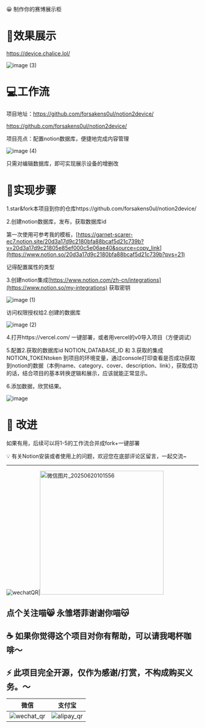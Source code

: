 <aside>
😀 制作你的赛博展示柜


</aside>



# 🥳效果展示

https://device.chalice.lol/

![image (3)](https://github.com/user-attachments/assets/50d1adbd-ccdf-4433-aba6-d78f3c293d2d)


# 💻工作流

项目地址：https://github.com/forsakens0ul/notion2device/

https://github.com/forsakens0ul/notion2device/

项目亮点：配置notion数据库，便捷地完成内容管理

![image (4)](https://github.com/user-attachments/assets/05b9aa85-6de1-4bb7-b49e-1ecc504a1abb)


只需对编辑数据库，即可实现展示设备的增删改

# 🥰实现步骤

1.star&fork本项目到你的仓库https://github.com/forsakens0ul/notion2device/

2.创建notion数据库，发布，获取数据库id


第一次使用可参考我的模板，[https://garnet-scarer-ec7.notion.site/20d3a17d9c2180bfa88bcaf5d21c739b?v=20d3a17d9c21805e85ef000c5e06ae40&source=copy_link](https://www.notion.so/20d3a17d9c2180bfa88bcaf5d21c739b?pvs=21)

记得配置属性的类型

3.创建notion集成[https://www.notion.com/zh-cn/integrations](https://www.notion.so/my-integrations) 获取密钥

![image (1)](https://github.com/user-attachments/assets/968de7b4-e1f3-4e57-b494-a5d57e886ebf)

访问权限授权给2.创建的数据库

![image (2)](https://github.com/user-attachments/assets/a16b1340-0f53-4ba0-846e-04d8da94ca60)

4.打开https://vercel.com/ 一键部署，或者用vercel的v0导入项目（方便调试）

5.配置2.获取的数据库id NOTION_DATABASE_ID 和 3.获取的集成NOTION_TOKENtoken 到项目的环境变量，通过console打印查看是否成功获取到notion的数据（本例name、category、cover、description、link），获取成功的话，结合项目的基本转换逻辑和展示，应该就能正常显示。

6.添加数据，欣赏结果。

![image](https://github.com/user-attachments/assets/e9140adf-196d-4384-9715-1bd71db82de4)


# 📎 改进

如果有用，后续可以将1-5的工作流合并成fork+一键部署

<aside>
💡 有关Notion安装或者使用上的问题，欢迎您在底部评论区留言，一起交流~

</aside>

---
![wechatQR](https://github.com/user-attachments/assets/eed84d09-ad05-42de-aa45-f9364cc92ec4)|<img width="324" alt="微信图片_20250620101556" src="https://github.com/user-attachments/assets/a1c83350-84ab-4a10-a047-fb7d5008fd8f" />



点个关注喵😸 永雏塔菲谢谢你喵😽
---
## ☕️ 如果你觉得这个项目对你有帮助，可以请我喝杯咖啡～
## ⚡ 此项目完全开源，仅作为感谢/打赏，不构成购买义务。～

微信 | 支付宝
:--:|:--:
![wechat_qr](https://github.com/user-attachments/assets/0ef07839-b60c-41d7-9654-3d5c523a278e)|![alipay_qr](https://github.com/user-attachments/assets/1ac58eed-22eb-402a-a8d0-f7848e266c29)



